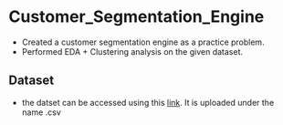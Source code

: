 # Customer_Segmentation_Engine
 - Created a customer segmentation engine as a practice problem. 
 - Performed EDA + Clustering analysis on the given dataset.
## Dataset
 - the datset can be accessed using this [link](https://github.com/SimranKaur-23/Customer_Segmentation_Engine/blob/main/Mall_Customers.csv). It is uploaded under the name .csv
